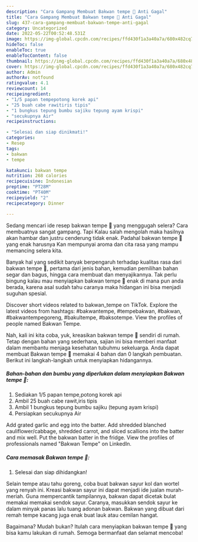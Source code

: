 ```yaml
---
description: "Cara Gampang Membuat Bakwan tempe 🤨 Anti Gagal"
title: "Cara Gampang Membuat Bakwan tempe 🤨 Anti Gagal"
slug: 437-cara-gampang-membuat-bakwan-tempe-anti-gagal
category: Uncategorized
date: 2022-05-22T00:52:48.531Z
image: https://img-global.cpcdn.com/recipes/ffd430f1a3a40a7a/680x482cq70/bakwan-tempe-foto-resep-utama.jpg
hideToc: false
enableToc: true
enableTocContent: false
thumbnail: https://img-global.cpcdn.com/recipes/ffd430f1a3a40a7a/680x482cq70/bakwan-tempe-foto-resep-utama.jpg
cover: https://img-global.cpcdn.com/recipes/ffd430f1a3a40a7a/680x482cq70/bakwan-tempe-foto-resep-utama.jpg
author: Admin
authorAv: notfound
ratingvalue: 4.1
reviewcount: 14
recipeingredient:
- "1/5 papan tempepotong korek api"
- "25 buah cabe rawitiris tipis"
- "1 bungkus tepung bumbu sajiku tepung ayam krispi"
- "secukupnya Air"
recipeinstructions:

- "Selesai dan siap dinikmati!"
categories:
- Resep
tags:
- bakwan
- tempe

katakunci: bakwan tempe 
nutrition: 268 calories
recipecuisine: Indonesian
preptime: "PT28M"
cooktime: "PT40M"
recipeyield: "2"
recipecategory: Dinner

---
```



Sedang mencari ide resep bakwan tempe 🤨 yang menggugah selera? Cara membuatnya sangat gampang. Tapi Kalau salah mengolah maka hasilnya akan hambar dan justru cenderung tidak enak. Padahal bakwan tempe 🤨 yang enak harusnya Kan mempunyai aroma dan cita rasa yang mampu memancing selera kita.


Banyak hal yang sedikit banyak berpengaruh terhadap kualitas rasa dari bakwan tempe 🤨, pertama dari jenis bahan, kemudian pemilihan bahan segar dan bagus, hingga cara membuat dan menyajikannya. Tak perlu bingung kalau mau menyiapkan bakwan tempe 🤨 enak di mana pun anda berada, karena asal sudah tahu caranya maka hidangan ini bisa menjadi suguhan spesial.

Discover short videos related to bakwan_tempe on TikTok. Explore the latest videos from hashtags: #bakwantempe, #tempebakwan, #bakwan, #bakwantempegoreng, #bakultempe, #baksotempe. View the profiles of people named Bakwan Tempe.


Nah, kali ini kita coba, yuk, kreasikan bakwan tempe 🤨 sendiri di rumah. Tetap dengan bahan yang sederhana, sajian ini bisa memberi manfaat dalam membantu menjaga kesehatan tubuhmu sekeluarga. Anda dapat membuat Bakwan tempe 🤨 memakai 4 bahan dan 0 langkah pembuatan. Berikut ini langkah-langkah untuk menyiapkan hidangannya.

<!--inarticleads1-->

##### Bahan-bahan dan bumbu yang diperlukan dalam menyiapkan Bakwan tempe 🤨:

1. Sediakan 1/5 papan tempe,potong korek api
1. Ambil 25 buah cabe rawit,iris tipis
1. Ambil 1 bungkus tepung bumbu sajiku (tepung ayam krispi)
1. Persiapkan secukupnya Air


Add grated garlic and egg into the batter. Add shredded blanched cauliflower/cabbage, shredded carrot, and sliced scallions into the batter and mix well. Put the bakwan batter in the fridge. View the profiles of professionals named &#34;Bakwan Tempe&#34; on LinkedIn. 

<!--inarticleads2-->

##### Cara memasak Bakwan tempe 🤨:


1. Selesai dan siap dihidangkan!

Selain tempe atau tahu goreng, coba buat bakwan sayur kol dan wortel yang renyah ini. Kreasi bakwan sayur ini dapat menjadi ide jualan murah-meriah. Guna mempercantik tampilannya, bakwan dapat dicetak bulat memakai memakai sendok sayur. Caranya, masukkan sendok sayur ke dalam minyak panas lalu tuang adonan bakwan. Bakwan yang dibuat dari remah tempe kacang juga enak buat lauk atau cemilan hangat. 

Bagaimana? Mudah bukan? Itulah cara menyiapkan bakwan tempe 🤨 yang bisa kamu lakukan di rumah. Semoga bermanfaat dan selamat mencoba!
